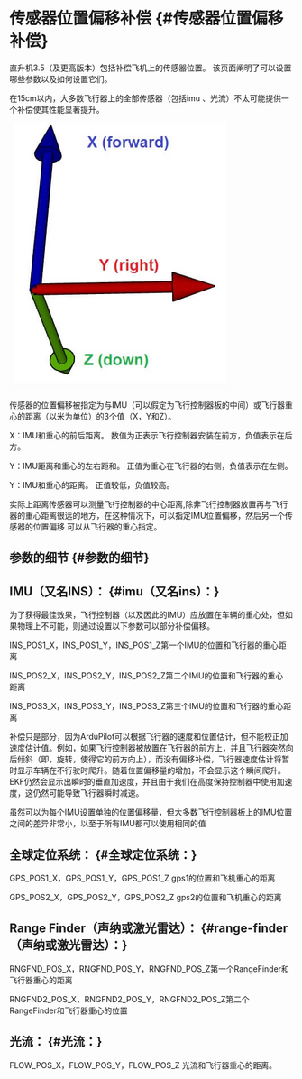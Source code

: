 # 传感器位置偏移补偿 {#传感器位置偏移补偿}

直升机3.5（及更高版本）包括补偿飞机上的传感器位置。 该页面阐明了可以设置哪些参数以及如何设置它们。

在15cm以内，大多数飞行器上的全部传感器（包括imu 、光流）不太可能提供一个补偿使其性能显著提升。

![](/assets/bu.jpg)

传感器的位置偏移被指定为与IMU（可以假定为飞行控制器板的中间）或飞行器重心的距离（以米为单位）的3个值（X，Y和Z）。

X：IMU和重心的前后距离。 数值为正表示飞行控制器安装在前方，负值表示在后方。

Y：IMU距离和重心的左右距和。 正值为重心在飞行器的右侧，负值表示在左侧。

Y：IMU和重心的距离。 正值较低，负值较高。

实际上距离传感器可以测量飞行控制器的中心距离,除非飞行控制器放置再与飞行器的重心距离很远的地方，在这种情况下，可以指定IMU位置偏移，然后另一个传感器的位置偏移 可以从飞行器的重心指定。

## 参数的细节 {#参数的细节}

## IMU（又名INS）： {#imu（又名ins）：}

为了获得最佳效果，飞行控制器（以及因此的IMU）应放置在车辆的重心处，但如果物理上不可能，则通过设置以下参数可以部分补偿偏移。

INS\_POS1\_X，INS\_POS1\_Y，INS\_POS1\_Z第一个IMU的位置和飞行器的重心距离

INS\_POS2\_X，INS\_POS2\_Y，INS\_POS2\_Z第二个IMU的位置和飞行器的重心  
距离

INS\_POS3\_X，INS\_POS3\_Y，INS\_POS3\_Z第三个IMU的位置和飞行器的重心距离

补偿只是部分，因为ArduPilot可以根据飞行器的速度和位置估计，但不能校正加速度估计值。例如，如果飞行控制器被放置在飞行器的前方上，并且飞行器突然向后倾斜（即，旋转，使得它的前方向上），而没有偏移补偿，飞行器速度估计将暂时显示车辆在不行驶时爬升。随着位置偏移量的增加，不会显示这个瞬间爬升。 EKF仍然会显示出瞬时的垂直加速度，并且由于我们在高度保持控制器中使用加速度，这仍然可能导致飞行器瞬时减速。

虽然可以为每个IMU设置单独的位置偏移量，但大多数飞行控制器板上的IMU位置之间的差异非常小，以至于所有IMU都可以使用相同的值

## 全球定位系统： {#全球定位系统：}

GPS\_POS1\_X，GPS\_POS1\_Y，GPS\_POS1\_Z gps1的位置和飞机重心的距离

GPS\_POS2\_X，GPS\_POS2\_Y，GPS\_POS2\_Z gps2的位置和飞机重心的距离

## Range Finder（声纳或激光雷达）： {#range-finder（声纳或激光雷达）：}

RNGFND\_POS\_X，RNGFND\_POS\_Y，RNGFND\_POS\_Z第一个RangeFinder和飞行器重心的距离

RNGFND2\_POS\_X，RNGFND2\_POS\_Y，RNGFND2\_POS\_Z第二个RangeFinder和飞行器重心的位置

## 光流： {#光流：}

FLOW\_POS\_X，FLOW\_POS\_Y，FLOW\_POS\_Z 光流和飞行器重心的距离。

